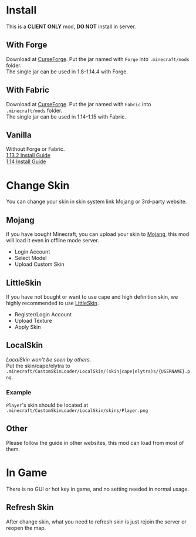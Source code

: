 # Install
This is a **CLIENT ONLY** mod, **DO NOT** install in server.
## With Forge
Download at [CurseForge](https://www.curseforge.com/minecraft/mc-mods/customskinloader/files/all?filter-status=1&filter-game-version=2020709689%3A7498). Put the jar named with `Forge` into `.minecraft/mods` folder.  
The single jar can be used in 1.8-1.14.4 with Forge.
## With Fabric
Download at [CurseForge](https://www.curseforge.com/minecraft/mc-mods/customskinloader/files/all?filter-status=1&filter-game-version=2020709689%3A7499). Put the jar named with `Fabric` into `.minecraft/mods` folder.  
The single jar can be used in 1.14-1.15 with Fabric.
## Vanilla
Without Forge or Fabric.  
[1.13.2 Install Guide](https://github.com/xfl03/MCCustomSkinLoader/wiki/1.13.2-Install-Guide)  
[1.14   Install Guide](https://github.com/xfl03/MCCustomSkinLoader/wiki/1.14-Install-Guide)
# Change Skin
You can change your skin in skin system link Mojang or 3rd-party website.
## Mojang
If you have bought Minecraft, you can upload your skin to [Mojang](https://my.minecraft.net/zh-hans/profile/skin), this mod will load it even in offline mode server.
- Login Account
- Select Model
- Upload Custom Skin
## LittleSkin
If you have not bought or want to use cape and high definition skin, we highly recommended to use [LittleSkin](https://littleskin.cn/).
- Register/Login Account
- Upload Texture
- Apply Skin
## LocalSkin
_LocalSkin won't be seen by others._  
Put the skin/cape/elytra to `.minecraft/CustomSkinLoader/LocalSkin/(skin|cape|elytra)s/{USERNAME}.png`.
### Example
`Player`'s skin should be located at `.minecraft/CustomSkinLoader/LocalSkin/skins/Player.png`
## Other
Please follow the guide in other websites, this mod can load from most of them.
# In Game
There is no GUI or hot key in game, and no setting needed in normal usage.
## Refresh Skin
After change skin, what you need to refresh skin is just rejoin the server or reopen the map.